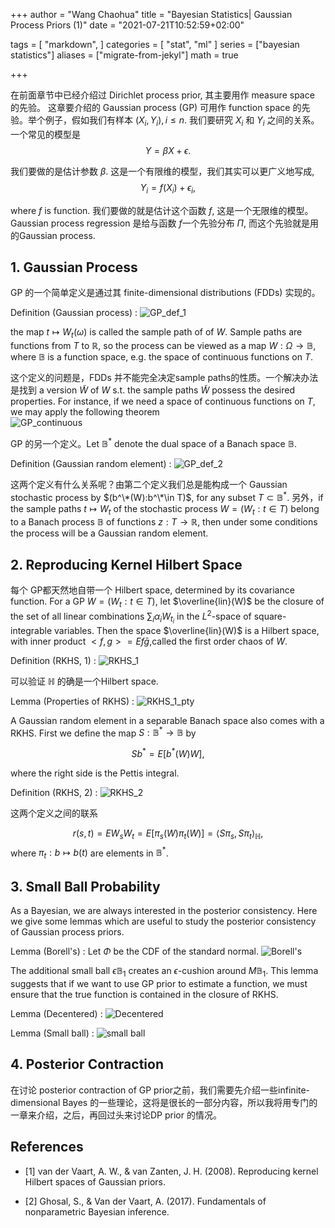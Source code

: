 +++
author = "Wang Chaohua"
title = "Bayesian Statistics| Gaussian Process Priors (1)"
date = "2021-07-21T10:52:59+02:00"

tags = [
    "markdown",
]
categories = [
    "stat",
    "ml"
]
series = ["bayesian statistics"]
aliases = ["migrate-from-jekyl"]
math = true

+++
<!-- # Bayesian Statistics| Gaussian Process Priors (1) -->

在前面章节中已经介绍过 Dirichlet process prior, 其主要用作 measure space 的先验。 这章要介绍的 Gaussian process (GP) 可用作 function space 的先验。举个例子，假如我们有样本 $(X_i,Y_i),i\leq n.$ 我们要研究 $X_i$ 和 $Y_i$ 之间的关系。 一个常见的模型是
$$Y = \beta X  + \epsilon.$$

我们要做的是估计参数 $\beta$. 这是一个有限维的模型，我们其实可以更广义地写成,
$$Y_i = f(X_i) + \epsilon_i,$$

where $f$ is function. 我们要做的就是估计这个函数 $f$, 这是一个无限维的模型。Gaussian process regression 是给与函数 $f$一个先验分布 $\Pi$, 而这个先验就是用的Gaussian process.


## 1. Gaussian Process

GP 的一个简单定义是通过其 finite-dimensional distributions (FDDs) 实现的。

Definition (Gaussian process)
: ![GP_def_1](/img_bayes_GP/GP_1.PNG)

the map $t\mapsto W_t(\omega)$ is called the sample path of of $W$. Sample paths are functions from $T$ to $\mathbb{R}$, so the process can be viewed as a map $W:\Omega \to \mathbb{B}$, where $\mathbb{B}$ is a function space, e.g. the space of continuous functions on $T$.

这个定义的问题是，FDDs 并不能完全决定sample paths的性质。一个解决办法是找到 a version $\tilde{W}$  of $W$ s.t. the sample paths $\tilde{W}$ possess the desired properties. For instance, if we need a space of continuous functions on $T$, we may apply the following theorem  
![GP_continuous](/img_bayes_GP/GP_2.PNG)


GP 的另一个定义。Let $\mathbb{B}^*$ denote the dual space of a Banach space $\mathbb{B}$.

Definition (Gaussian random element)
: ![GP_def_2](/img_bayes_GP/GP_3.PNG)

这两个定义有什么关系呢？由第二个定义我们总是能构成一个 Gaussian stochastic process by $(b^\*(W):b^\*\in T)$, for any subset $T\subset \mathbb{B}^*$. 另外，if the sample paths $t\mapsto W_t$ of the stochastic process $W = (W_t:t\in T)$ belong to a Banach process $\mathbb{B}$ of functions $z:T\to \mathbb{R}$, then under some conditions the process will be a Gaussian random element. 


## 2. Reproducing Kernel Hilbert Space

每个 GP都天然地自带一个 Hilbert space, determined by its covariance function. For a GP $W = (W_t: t\in T)$, let $\overline{lin}(W)$ be the closure of the set of all linear combinations $\sum_i \alpha_i W_{t_i}$ in the $L^2$-space of square-integrable variables. Then the space $\overline{lin}(W)$ is a Hilbert space, with inner product $< f,g> = E f\bar{g}$,called the first order chaos of $W$.

Definition (RKHS, 1)
: ![RKHS_1](/img_bayes_GP/GP_4.PNG)

可以验证 $\mathbb{H}$ 的确是一个Hilbert space.

Lemma (Properties of RKHS)
: ![RKHS_1_pty](/img_bayes_GP/GP_5.PNG)

A Gaussian random element in a separable Banach space also comes with a RKHS. First we define the map $S:\mathbb{B}^*\to \mathbb{B}$ by

$$Sb^* = E[b^*(W)W],$$

where the right side is the Pettis integral.

Definition (RKHS, 2)
: ![RKHS_2](/img_bayes_GP/GP_6.PNG)

这两个定义之间的联系

$$r(s,t) = E W_s W_t = E[\pi_s(W) \pi_t(W)] = \langle S\pi_s, S\pi_t \rangle_{\mathbb H},$$
where $\pi_t: b\mapsto b(t)$ are elements in $\mathbb B^*$.

## 3. Small Ball Probability

As a Bayesian, we are always interested in the posterior consistency. Here we give some lemmas which are useful to study the posterior consistency of Gaussian process priors.

Lemma (Borell's)
: Let $\Phi$ be the CDF of the standard normal.
![Borell's](/img_bayes_GP/GP_7.PNG)

The additional small ball $\epsilon\mathbb B_1$ creates an $\epsilon$-cushion around $M\mathbb{B}_1$. This lemma suggests that if we want to use GP prior to estimate a function, we must ensure that the true function is contained in the closure of RKHS.


Lemma (Decentered)
: ![Decentered](/img_bayes_GP/GP_8.PNG)


Lemma (Small ball)
: ![small ball](/img_bayes_GP/GP_9.PNG)


## 4. Posterior Contraction

在讨论 posterior contraction of GP prior之前，我们需要先介绍一些infinite-dimensional Bayes 的一些理论，这将是很长的一部分内容，所以我将用专门的一章来介绍，之后，再回过头来讨论DP prior 的情况。


## References

- [1] van der Vaart, A. W., & van Zanten, J. H. (2008). Reproducing kernel Hilbert spaces of Gaussian priors.

- [2] Ghosal, S., & Van der Vaart, A. (2017). Fundamentals of nonparametric Bayesian inference.